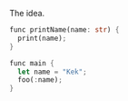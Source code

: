 The idea.
```rust
func printName(name: str) {
  print(name);
}

func main {
  let name = "Kek";
  foo(:name);
}
```
